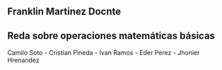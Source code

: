 ## Franklin Martinez Docnte
## Reda sobre operaciones matemáticas básicas
Camilo Soto - Cristian Pineda - Ivan Ramos - Eder Perez - Jhonier Hrenandez
